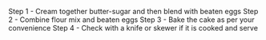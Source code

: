 Step 1  - Cream together butter-sugar and then blend with beaten eggs
Step 2  - Combine flour mix and beaten eggs
Step 3  - Bake the cake as per your convenience
Step 4  - Check with a knife or skewer if it is cooked and serve